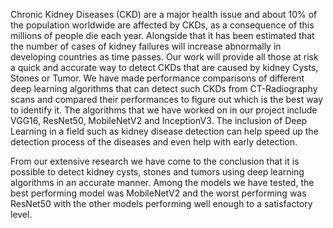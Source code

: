 Chronic Kidney Diseases (CKD) are a major health issue and about 10% of the population worldwide are affected by CKDs, as a consequence of this millions of people die each year. Alongside that it has been estimated that the number of cases of kidney failures will increase abnormally in developing countries as time passes. Our work will provide all those at risk a quick and accurate way to detect CKDs that are caused by kidney Cysts, Stones or Tumor. We have made performance comparisons of different deep learning algorithms that can detect such CKDs from CT-Radiography scans and compared their performances to figure out which is the best way to identify it. The algorithms that we have worked on in our project include VGG16, ResNet50, MobileNetV2 and InceptionV3. The inclusion of Deep Learning in a field such as kidney disease detection can help speed up the detection process of the diseases and even help with early detection.

From our extensive research we have come to the conclusion that it is possible to detect kidney cysts, stones and tumors using deep learning algorithms in an accurate manner. Among the models we have tested, the best performing model was MobileNetV2 and the worst performing was ResNet50 with the other models performing well enough to a satisfactory level.
